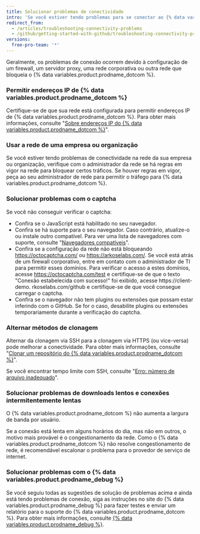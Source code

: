 ```yaml
---
title: Solucionar problemas de conectividade
intro: 'Se você estiver tendo problemas para se conectar ao {% data variables.product.prodname_dotcom %}, use a ferramenta {% data variables.product.prodname_debug %} para diagnosticá-los.'
redirect_from:
  - /articles/troubleshooting-connectivity-problems
  - /github/getting-started-with-github/troubleshooting-connectivity-problems
versions:
  free-pro-team: '*'
---
```

Geralmente, os problemas de conexão ocorrem devido à configuração de um firewall, um servidor proxy, uma rede corporativa ou outra rede que bloqueia o {% data variables.product.prodname_dotcom %}.

### Permitir endereços IP de {% data variables.product.prodname_dotcom %}

Certifique-se de que sua rede está configurada para permitir endereços IP de {% data variables.product.prodname_dotcom %}. Para obter mais informações, consulte "[Sobre endereços IP do {% data variables.product.prodname_dotcom %}](/articles/about-github-s-ip-addresses)".

### Usar a rede de uma empresa ou organização

Se você estiver tendo problemas de conectividade na rede da sua empresa ou organização, verifique com o administrador da rede se há regras em vigor na rede para bloquear certos tráficos. Se houver regras em vigor, peça ao seu administrador de rede para permitir o tráfego para {% data variables.product.prodname_dotcom %}.

### Solucionar problemas com o captcha

Se você não conseguir verificar o captcha:
- Confira se o JavaScript está habilitado no seu navegador.
- Confira se há suporte para o seu navegador. Caso contrário, atualize-o ou instale outro compatível. Para ver uma lista de navegadores com suporte, consulte "[Navegadores compatíveis](/articles/supported-browsers)".
- Confira se a configuração da rede não está bloqueando https://octocaptcha.com/ ou https://arkoselabs.com/. Se você está atrás de um firewall corporativo, entre em contato com o administrador de TI para permitir esses domínios. Para verificar o acesso a estes domínios, acesse https://octocaptcha.com/test e certifique-se de que o texto "Conexão estabelecida com sucesso!" foi exibido, acesse https://client-demo. rkoselabs.com/github e certifique-se de que você consegue carregar o captcha.
- Confira se o navegador não tem plugins ou extensões que possam estar inferindo com o GitHub. Se for o caso, desabilite plugins ou extensões temporariamente durante a verificação do captcha.

### Alternar métodos de clonagem

Alternar da clonagem via SSH para a clonagem via HTTPS (ou vice-versa) pode melhorar a conectividade. Para obter mais informações, consulte "[Clonar um repositório do {% data variables.product.prodname_dotcom %}](/articles/cloning-a-repository-from-github)".

Se você encontrar tempo limite com SSH, consulte "[Erro: número de arquivo inadequado](/articles/error-bad-file-number)".

### Solucionar problemas de downloads lentos e conexões intermitentemente lentas

O {% data variables.product.prodname_dotcom %} não aumenta a largura de banda por usuário.

Se a conexão está lenta em alguns horários do dia, mas não em outros, o motivo mais provável é o congestionamento da rede. Como o {% data variables.product.prodname_dotcom %} não resolve congestionamento de rede, é recomendável escalonar o problema para o provedor de serviço de internet.

### Solucionar problemas com o {% data variables.product.prodname_debug %}

Se você seguiu todas as sugestões de solução de problemas acima e ainda está tendo problemas de conexão, siga as instruções no site do {% data variables.product.prodname_debug %} para fazer testes e enviar um relatório para o suporte do {% data variables.product.prodname_dotcom %}. Para obter mais informações, consulte [{% data variables.product.prodname_debug %}](https://github-debug.com/).
